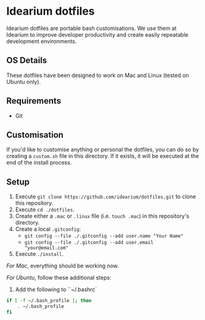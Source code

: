 # Idearium dotfiles

Idearium dotfiles are portable bash customisations. We use them at Idearium to improve developer productivity and create easily repeatable development environments.

## OS Details

These dotfiles have been designed to work on Mac and Linux (tested on Ubuntu only).

## Requirements

- Git

## Customisation

If you'd like to customise anything or personal the dotfiles, you can do so by creating a `custom.sh` file in this directory. If it exists, it will be executed at the end of the install process.

## Setup

1. Execute `git clone https://github.com/idearium/dotfiles.git` to clone this repository.
1. Execute `cd ./dotfiles`.
1. Create either a `.mac` or `.linux` file (i.e. `touch .mac`) in this repository's directory.
1. Create a local `.gitconfig`:
    - `git config --file ./.gitconfig --add user.name "Your Name"`
    - `git config --file ./.gitconfig --add user.email "your@email.com"`
1. Execute `./install`.

_For Mac_, everything should be working now.

_For Ubuntu_, follow these additional steps:

1. Add the following to ``~/.bashrc`

```sh
if [ -f ~/.bash_profile ]; then
    . ~/.bash_profile
fi
```
